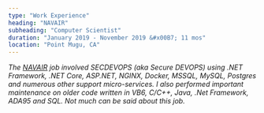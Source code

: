 ```yaml
---
type: "Work Experience"
heading: "NAVAIR"
subheading: "Computer Scientist"
duration: "January 2019 - November 2019 &#x00B7; 11 mos"
location: "Point Mugu, CA"
---
```


<a class="no-tufte-underline" href="/navair/"><i class="fa fa-info-circle" aria-hidden="true"/></a> The <a href="https://www.navair.navy.mil" target="_blank">NAVAIR</a> job involved SECDEVOPS (aka Secure DEVOPS) using .NET Framework, .NET Core, ASP.NET, NGINX, Docker, MSSQL, MySQL, Postgres and numerous other support micro-services. I also performed important maintenance on older code written in VB6, C/C++, Java, .Net Framework, ADA95 and SQL. Not much can be said about this job.
